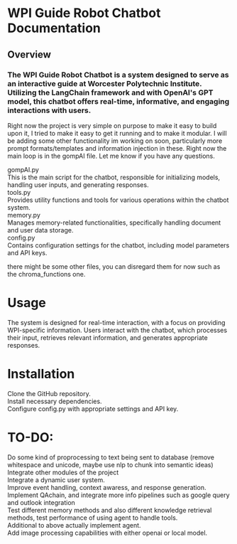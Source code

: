 # WPI Guide Robot Chatbot Documentation

## Overview

### The WPI Guide Robot Chatbot is a system designed to serve as an interactive guide at Worcester Polytechnic Institute. Utilizing the LangChain framework and with OpenAI's GPT model, this chatbot offers real-time, informative, and engaging interactions with users. 

Right now the project is very simple on purpose to make it easy to build upon it, I tried to make it easy to get it running and to make it modular. I will be adding some other functionality im working on soon, particularly more prompt formats/templates and information injection in these. Right now the main loop is in the gompAI file. Let me know if you have any questions.

gompAI.py  
This is the main script for the chatbot, responsible for initializing models, handling user inputs, and generating responses.  
tools.py  
Provides utility functions and tools for various operations within the chatbot system.  
memory.py  
Manages memory-related functionalities, specifically handling document and user data storage.  
config.py  
Contains configuration settings for the chatbot, including model parameters and API keys.  

there might be some other files, you can disregard them for now such as the chroma_functions one.


# Usage

The system is designed for real-time interaction, with a focus on providing WPI-specific information. Users interact with the chatbot, which processes their input, retrieves relevant information, and generates appropriate responses.

# Installation 

Clone the GitHub repository.  
Install necessary dependencies.  
Configure config.py with appropriate settings and API key.  

# TO-DO:
Do some kind of proprocessing to text being sent to database (remove whitespace and unicode, maybe use nlp to chunk into semantic ideas)
Integrate other modules of the project  
Integrate a dynamic user system.  
Improve event handling, context awaress, and response generation.  
Implement QAchain, and integrate more info pipelines such as google query and outlook integration  
Test different memory methods and also different knowledge retrieval methods, test performance of using agent to handle tools.  
Additional to above actually implement agent.  
Add image processing capabilities with either openai or local model.  
